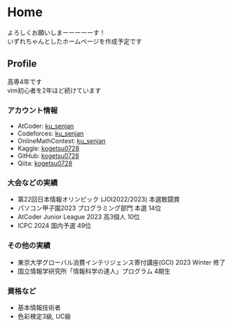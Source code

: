 # Home
よろしくお願いしまーーーーーす！ <br>
いずれちゃんとしたホームページを作成予定です <br>

## Profile
高専4年です <br>
vim初心者を2年ほど続けています <br>

### アカウント情報
- AtCoder: [ku_senjan](https://atcoder.jp/users/ku_senjan)
- Codeforces: [ku_senjan](https://codeforces.com/profile/ku_senjan)
- OnlineMathContest: [ku_senjan](https://onlinemathcontest.com/users/ku_senjan)
- Kaggle: [kogetsu0728](https://www.kaggle.com/kogetsu0728)
- GitHub: [kogetsu0728](https://github.com/kogetsu0728)
- Qiita: [kogetsu0728](https://qiita.com/kogetsu0728)

### 大会などの実績
- 第22回日本情報オリンピック (JOI2022/2023) 本選敢闘賞
- パソコン甲子園2023 プログラミング部門 本選 14位
- AtCoder Junior League 2023 高3個人 10位
- ICPC 2024 国内予選 49位

### その他の実績
- 東京大学グローバル消費インテリジェンス寄付講座(GCI) 2023 Winter 修了
- 国立情報学研究所「情報科学の達人」プログラム 4期生

### 資格など
- 基本情報技術者
- 色彩検定3級, UC級
